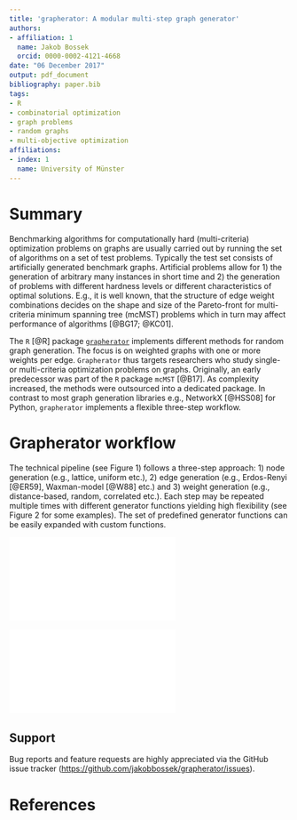 ```yaml
---
title: 'grapherator: A modular multi-step graph generator'
authors:
- affiliation: 1
  name: Jakob Bossek
  orcid: 0000-0002-4121-4668
date: "06 December 2017"
output: pdf_document
bibliography: paper.bib
tags:
- R
- combinatorial optimization
- graph problems
- random graphs
- multi-objective optimization
affiliations:
- index: 1
  name: University of Münster
---
```


# Summary

Benchmarking algorithms for computationally hard (multi-criteria) optimization problems on graphs are usually carried out by running the set of algorithms on a set of test problems. Typically the test set consists of artificially generated benchmark graphs. Artificial problems allow for 1) the generation of arbitrary many instances in short time and 2) the generation of problems with different hardness levels or different characteristics of optimal solutions. E.g., it is well known, that the structure of edge weight combinations decides on the shape and size of the Pareto-front for multi-criteria minimum spanning tree (mcMST) problems which in turn may affect performance of algorithms [@BG17; @KC01].

The `R` [@R] package [`grapherator`](https://github.com/jakobbossek/grapherator) implements different methods for random graph generation. The focus is on weighted graphs with one or more weights per edge. `Grapherator` thus targets researchers who study single- or multi-criteria optimization problems on graphs. Originally, an early predecessor was part of the `R` package `mcMST` [@B17]. As complexity increased, the methods were outsourced into a dedicated package. In contrast to most graph generation libraries e.g., NetworkX [@HSS08] for Python, `grapherator` implements a flexible three-step workflow. 

# Grapherator workflow

The technical pipeline (see Figure 1) follows a three-step approach: 1) node generation (e.g., lattice, uniform etc.), 2) edge generation (e.g., Erdos-Renyi [@ER59], Waxman-model [@W88] etc.) and 3) weight generation (e.g., distance-based, random, correlated etc.). Each step may be repeated multiple times with different generator functions yielding high flexibility (see Figure 2 for some examples). The set of predefined generator functions can be easily expanded with custom functions.

![The grapherator workflow](grapherator_workflow.pdf)

![Example graphs with two weights per edge. Each the graph topology and a scatterplot of the edge weights is shown.](grapherator_examples.pdf)

## Support

Bug reports and feature requests are highly appreciated via the GitHub issue tracker (<https://github.com/jakobbossek/grapherator/issues>).

# References
